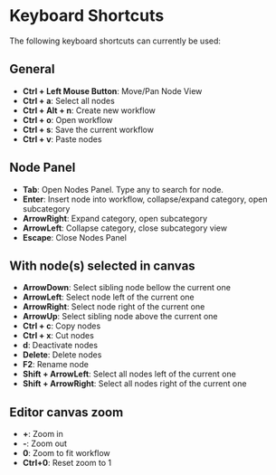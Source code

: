# Keyboard Shortcuts

The following keyboard shortcuts can currently be used:

## General

 - **Ctrl + Left Mouse Button**: Move/Pan Node View
 - **Ctrl + a**: Select all nodes
 - **Ctrl + Alt + n**: Create new workflow
 - **Ctrl + o**: Open workflow
 - **Ctrl + s**: Save the current workflow
 - **Ctrl + v**: Paste nodes

## Node Panel

 - **Tab**: Open Nodes Panel. Type any to search for node.
 - **Enter**: Insert node into workflow, collapse/expand category, open subcategory
 - **ArrowRight**: Expand category, open subcategory
 - **ArrowLeft**: Collapse category, close subcategory view
 - **Escape**: Close Nodes Panel

## With node(s) selected in canvas

 - **ArrowDown**: Select sibling node bellow the current one
 - **ArrowLeft**: Select node left of the current one
 - **ArrowRight**: Select node right of the current one
 - **ArrowUp**: Select sibling node above the current one
 - **Ctrl + c**: Copy nodes
 - **Ctrl + x**: Cut nodes
 - **d**: Deactivate nodes
 - **Delete**: Delete nodes
 - **F2**: Rename node
 - **Shift + ArrowLeft**: Select all nodes left of the current one
 - **Shift + ArrowRight**: Select all nodes right of the current one

## Editor canvas zoom

- **+**: Zoom in
- **-**: Zoom out
- **0**: Zoom to fit workflow
- **Ctrl+0**: Reset zoom to 1
